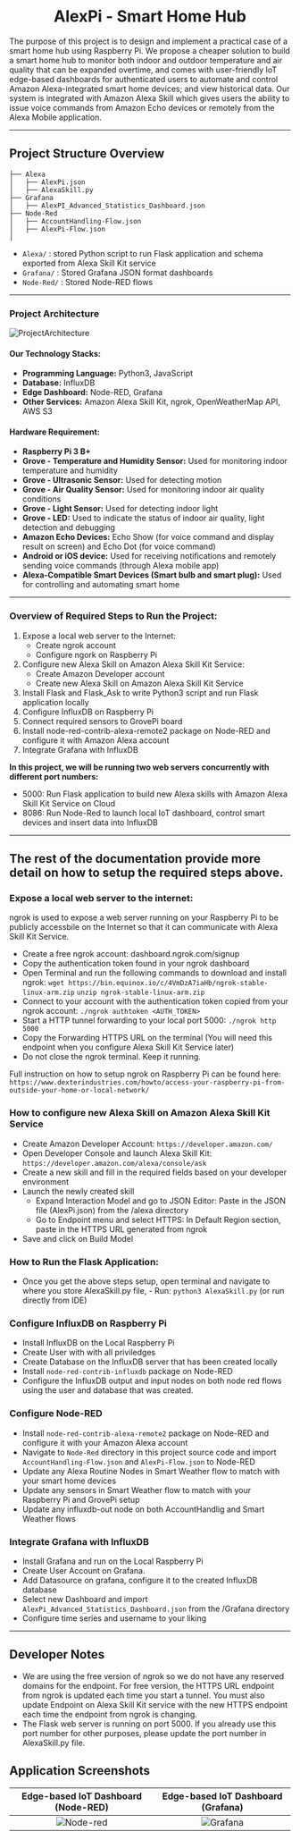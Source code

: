 <h1 align="center">AlexPi - Smart Home Hub</h1>

The purpose of this project is to design and implement a practical case of a smart home hub using Raspberry Pi. We propose a cheaper solution to build a smart home hub to monitor both indoor and outdoor temperature and air quality that can be expanded overtime, and comes with user-friendly IoT edge-based dashboards for authenticated users to automate and control Amazon Alexa-integrated smart home devices; and view historical data. Our system is integrated with Amazon Alexa Skill which gives users the ability to issue voice commands from Amazon Echo devices or remotely from the Alexa Mobile application.

-----

## Project Structure Overview

```
├── Alexa
│   ├── AlexPi.json
│   ├── AlexaSkill.py
├── Grafana
│   ├── AlexPI_Advanced_Statistics_Dashboard.json
├── Node-Red
│   ├── AccountHandling-Flow.json
│   ├── AlexPi-Flow.json
│
```
- `Alexa/` : stored Python script to run Flask application and schema exported from Alexa Skill Kit service
- `Grafana/` : Stored Grafana JSON format dashboards
- `Node-Red/` : Stored Node-RED flows

-----

### Project Architecture
![ProjectArchitecture](https://tcss573-iot-thida.s3.us-east-2.amazonaws.com/alexpi-architecture.png)

#### Our Technology Stacks:
- **Programming Language:** Python3, JavaScript
- **Database:** InfluxDB
- **Edge Dashboard:** Node-RED, Grafana
- **Other Services:** Amazon Alexa Skill Kit, ngrok, OpenWeatherMap API, AWS S3

#### Hardware Requirement:
- **Raspberry Pi 3 B+**
- **Grove - Temperature and Humidity Sensor:** Used for monitoring indoor temperature and humidity
- **Grove - Ultrasonic Sensor:** Used for detecting motion
- **Grove - Air Quality Sensor:** Used for monitoring indoor air quality conditions
- **Grove - Light Sensor:** Used for detecting indoor light
- **Grove - LED:** Used to indicate the status of indoor air quality, light detection and debugging
- **Amazon Echo Devices:** Echo Show (for voice command and display result on screen) and Echo Dot (for voice command)
- **Android or iOS device:** Used for receiving notifications and remotely sending voice commands (through Alexa mobile app)
- **Alexa-Compatible Smart Devices (Smart bulb and smart plug):** Used for controlling and automating smart home

-----

### Overview of Required Steps to Run the Project:
1. Expose a local web server to the Internet:
    - Create ngrok account
    - Configure ngork on Raspberry Pi
2. Configure new Alexa Skill on Amazon Alexa Skill Kit Service:
    - Create Amazon Developer account
    - Create new Alexa Skill on Amazon Alexa Skill Kit Service
3. Install Flask and Flask_Ask to write Python3 script and run Flask application locally
4. Configure InfluxDB on Raspberry Pi
5. Connect required sensors to GrovePi board
6. Install node-red-contrib-alexa-remote2 package on Node-RED and configure it with Amazon Alexa account
7. Integrate Grafana with InfluxDB

**In this project, we will be running two web servers concurrently with different port numbers:**
- 5000: Run Flask application to build new Alexa skills with Amazon Alexa Skill Kit Service on Cloud
- 8086: Run Node-Red to launch local IoT dashboard, control smart devices and insert data into InfluxDB

-----

## The rest of the documentation provide more detail on how to setup the required steps above.

### Expose a local web server to the internet:

ngrok is used to expose a web server running on your Raspberry Pi to be publicly accessbile on the Internet so that it can communicate with Alexa Skill Kit Service.

- Create a free ngrok account: dashboard.ngrok.com/signup
- Copy the authentication token found in your ngrok dashboard
- Open Terminal and run the following commands to download and install ngrok:
        `wget https://bin.equinox.io/c/4VmDzA7iaHb/ngrok-stable-linux-arm.zip`
        `unzip ngrok-stable-linux-arm.zip`
- Connect to your account with the authentication token copied from your ngrok account:
        `./ngrok authtoken <AUTH_TOKEN>`
- Start a HTTP tunnel forwarding to your local port 5000:
        `./ngrok http 5000`
- Copy the Forwarding HTTPS URL on the terminal (You will need this endpoint when you configure Alexa Skill Kit Service later)
- Do not close the ngrok terminal. Keep it running.

Full instruction on how to setup ngrok on Raspberry Pi can be found here: `https://www.dexterindustries.com/howto/access-your-raspberry-pi-from-outside-your-home-or-local-network/`

### How to configure new Alexa Skill on Amazon Alexa Skill Kit Service

- Create Amazon Developer Account: `https://developer.amazon.com/`
- Open Developer Console and launch Alexa Skill Kit: `https://developer.amazon.com/alexa/console/ask`
- Create a new skill and fill in the required fields based on your developer environment
- Launch the newly created skill
    - Expand Interaction Model and go to JSON Editor: Paste in the JSON file (AlexPi.json) from the /alexa directory
    - Go to Endpoint menu and select HTTPS: In Default Region section, paste in the HTTPS URL generated from ngrok
- Save and click on Build Model

### How to Run the Flask Application:
- Once you get the above steps setup, open terminal and navigate to where you store AlexaSkill.py file, - Run: `python3 AlexaSkill.py` (or run directly from IDE)

### Configure InfluxDB on Raspberry Pi
- Install InfluxDB on the Local Raspberry Pi
- Create User with with all priviledges
- Create Database on the InfluxDB server that has been created locally
- Install `node-red-contrib-influxdb` package on Node-RED
- Configure the InfluxDB output and input nodes on both node red flows using the user and database that was created.

### Configure Node-RED
- Install `node-red-contrib-alexa-remote2` package on Node-RED and configure it with your Amazon Alexa account
- Navigate to `Node-Red` directory in this project source code and import `AccountHandling-Flow.json` and `AlexPi-Flow.json` to Node-RED
- Update any Alexa Routine Nodes in Smart Weather flow to match with your smart home devices
- Update any sensors in Smart Weather flow to match with your Raspberry Pi and GrovePi setup
- Update any influxdb-out node on both AccountHandlig and Smart Weather flows

### Integrate Grafana with InfluxDB
- Install Grafana and run on the Local Raspberry Pi
- Create User Account on Grafana.
- Add Datasource on grafana, configure it to the created InfluxDB database
- Select new Dashboard and import `AlexPi_Advanced_Statistics_Dashboard.json` from the /Grafana directory
- Configure time series and username to your liking

----

## Developer Notes
- We are using the free version of ngrok so we do not have any reserved domains for the endpoint. For free version, the HTTPS URL endpoint from ngrok is updated each time you start a tunnel. You must also update Endpoint on Alexa Skill Kit service with the new HTTPS endpoint each time the endpoint from ngrok is changing.
- The Flask web server is running on port 5000. If you already use this port number for other purposes, please update the port number in AlexaSkill.py file.


## Application Screenshots

| Edge-based IoT Dashboard (Node-RED) | Edge-based IoT Dashboard (Grafana) |
| :------: | :--------: |
| ![Node-red](https://tcss573-iot-thida.s3.us-east-2.amazonaws.com/IoT+edge+dashboard.jpg) | ![Grafana](https://tcss573-iot-thida.s3.us-east-2.amazonaws.com/grafana-dashboard.png) |

